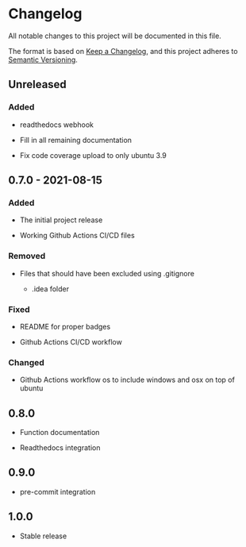 # Changelog

All notable changes to this project will be documented in this file.

The format is based on [Keep a Changelog](https://keepachangelog.com/en/1.0.0/),
and this project adheres to [Semantic Versioning](https://semver.org/spec/v2.0.0.html).

## Unreleased

### Added

- readthedocs webhook

- Fill in all remaining documentation

- Fix code coverage upload to only ubuntu 3.9

## 0.7.0 - 2021-08-15

### Added

- The initial project release

- Working Github Actions CI/CD files

### Removed

- Files that should have been excluded using .gitignore

    - .idea folder
    
### Fixed

- README for proper badges

- Github Actions CI/CD workflow

### Changed

- Github Actions workflow os to include windows and osx on top of ubuntu

## 0.8.0

- Function documentation

- Readthedocs integration

## 0.9.0

- pre-commit integration

## 1.0.0

- Stable release

